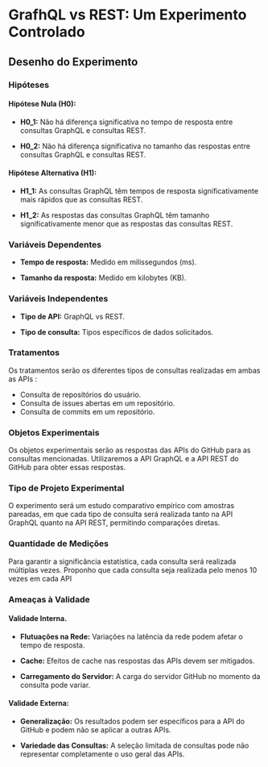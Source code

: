 # GrafhQL vs REST: Um Experimento Controlado


## Desenho do Experimento

### Hipóteses

#### Hipótese Nula (H0):

- **H0_1:** Não há diferença significativa no tempo de resposta entre consultas GraphQL e consultas REST.

- **H0_2:** Não há diferença significativa no tamanho das respostas entre consultas GraphQL e consultas REST.

#### Hipótese Alternativa (H1):

- **H1_1:** As consultas GraphQL têm tempos de resposta significativamente mais rápidos que as consultas REST.

- **H1_2:** As respostas das consultas GraphQL têm tamanho significativamente menor que as respostas das consultas REST.


### Variáveis Dependentes

- **Tempo de resposta:** Medido em milissegundos (ms).

- **Tamanho da resposta:** Medido em kilobytes (KB).

### Variáveis Independentes

- **Tipo de API:** GraphQL vs REST.

- **Tipo de consulta:** Tipos específicos de dados solicitados.

### Tratamentos

Os tratamentos serão os diferentes tipos de consultas realizadas em ambas as APIs :

- Consulta de repositórios do usuário.
- Consulta de issues abertas em um repositório.
- Consulta de commits em um repositório.

### Objetos Experimentais

Os objetos experimentais serão as respostas das APIs do GitHub para as consultas mencionadas. Utilizaremos a API GraphQL e a API REST do GitHub para obter essas respostas.

### Tipo de Projeto Experimental

O experimento será um estudo comparativo empírico com amostras pareadas, em que  cada tipo de consulta será realizada tanto na API GraphQL quanto na API REST, permitindo comparações diretas.

### Quantidade de Medições

Para garantir a significância estatística, cada consulta será realizada múltiplas vezes. Proponho que cada consulta seja realizada pelo menos 10 vezes em cada API

### Ameaças à Validade

#### Validade Interna.

- **Flutuações na Rede:** Variações na latência da rede podem afetar o tempo de resposta.

- **Cache:** Efeitos de cache nas respostas das APIs devem ser mitigados.

- **Carregamento do Servidor:** A carga do servidor GitHub no momento da consulta pode variar.

#### Validade Externa:

- **Generalização:** Os resultados podem ser específicos para a API do GitHub e podem não se aplicar a outras APIs.

- **Variedade das Consultas:** A seleção limitada de consultas pode não representar completamente o uso geral das APIs.